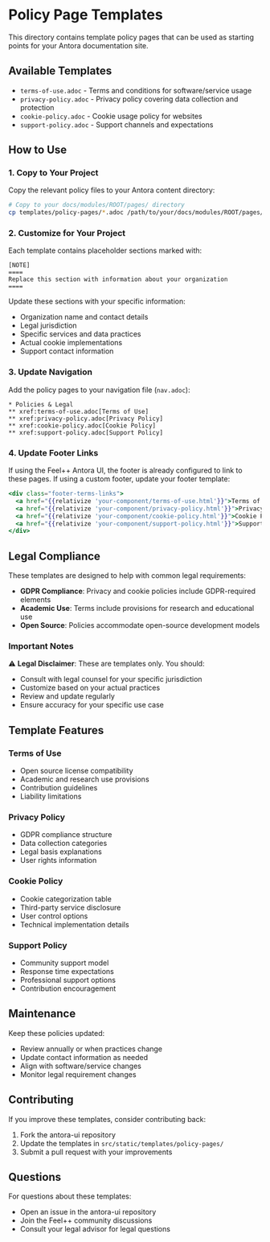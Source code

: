 # Policy Page Templates

This directory contains template policy pages that can be used as starting points for your Antora documentation site.

## Available Templates

- `terms-of-use.adoc` - Terms and conditions for software/service usage
- `privacy-policy.adoc` - Privacy policy covering data collection and protection
- `cookie-policy.adoc` - Cookie usage policy for websites
- `support-policy.adoc` - Support channels and expectations

## How to Use

### 1. Copy to Your Project

Copy the relevant policy files to your Antora content directory:

```bash
# Copy to your docs/modules/ROOT/pages/ directory
cp templates/policy-pages/*.adoc /path/to/your/docs/modules/ROOT/pages/
```

### 2. Customize for Your Project

Each template contains placeholder sections marked with:

```adoc
[NOTE]
====
Replace this section with information about your organization
====
```

Update these sections with your specific information:

- Organization name and contact details
- Legal jurisdiction
- Specific services and data practices
- Actual cookie implementations
- Support contact information

### 3. Update Navigation

Add the policy pages to your navigation file (`nav.adoc`):

```adoc
* Policies & Legal
** xref:terms-of-use.adoc[Terms of Use]
** xref:privacy-policy.adoc[Privacy Policy]
** xref:cookie-policy.adoc[Cookie Policy]
** xref:support-policy.adoc[Support Policy]
```

### 4. Update Footer Links

If using the Feel++ Antora UI, the footer is already configured to link to these pages. If using a custom footer, update your footer template:

```handlebars
<div class="footer-terms-links">
  <a href="{{relativize 'your-component/terms-of-use.html'}}">Terms of Use</a>
  <a href="{{relativize 'your-component/privacy-policy.html'}}">Privacy Policy</a>
  <a href="{{relativize 'your-component/cookie-policy.html'}}">Cookie Policy</a>
  <a href="{{relativize 'your-component/support-policy.html'}}">Support Policy</a>
</div>
```

## Legal Compliance

These templates are designed to help with common legal requirements:

- **GDPR Compliance**: Privacy and cookie policies include GDPR-required elements
- **Academic Use**: Terms include provisions for research and educational use
- **Open Source**: Policies accommodate open-source development models

### Important Notes

⚠️ **Legal Disclaimer**: These are templates only. You should:

- Consult with legal counsel for your specific jurisdiction
- Customize based on your actual practices
- Review and update regularly
- Ensure accuracy for your specific use case

## Template Features

### Terms of Use
- Open source license compatibility
- Academic and research use provisions
- Contribution guidelines
- Liability limitations

### Privacy Policy
- GDPR compliance structure
- Data collection categories
- Legal basis explanations
- User rights information

### Cookie Policy
- Cookie categorization table
- Third-party service disclosure
- User control options
- Technical implementation details

### Support Policy
- Community support model
- Response time expectations
- Professional support options
- Contribution encouragement

## Maintenance

Keep these policies updated:

- Review annually or when practices change
- Update contact information as needed
- Align with software/service changes
- Monitor legal requirement changes

## Contributing

If you improve these templates, consider contributing back:

1. Fork the antora-ui repository
2. Update the templates in `src/static/templates/policy-pages/`
3. Submit a pull request with your improvements

## Questions

For questions about these templates:

- Open an issue in the antora-ui repository
- Join the Feel++ community discussions
- Consult your legal advisor for legal questions